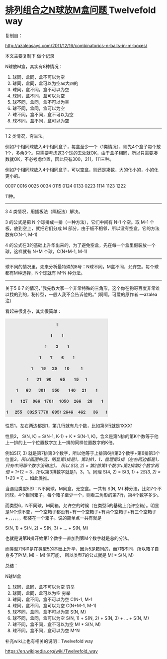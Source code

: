 # [排列组合之N球放M盒问题 ](http://azaleasays.com/2011/12/16/combinatorics-n-balls-in-m-boxes/) Twelvefold way

复制自：

http://azaleasays.com/2011/12/16/combinatorics-n-balls-in-m-boxes/

本文主要复制下 做个记录

N球放M盒，其实有8种情况：

1. 球同，盒同，盒不可以为空
2. 球同，盒同，盒可以为空as大四的
3. 球同，盒不同，盒不可以为空
4. 球同，盒不同，盒可以为空
5. 球不同，盒同，盒不可以为空
6. 球不同，盒同，盒可以为空
7. 球不同，盒不同，盒不可以为空
8. 球不同，盒不同，盒可以为空

------

1 2 类情况，穷举法。

例如7个相同球放入4个相同盒子，每盒至少一个（1类情况），则先4个盒子每个放1个，多余3个。只需要考虑这3个球的去处就OK，由于盒子相同，所以只需要凑数就OK，不必考虑位置，因此只有300，211，111三种。

例如7个相同球放入4个相同盒子，可以空盒，则还是凑数，大的化小的，小的化更小的。

0007 0016 0025 0034 0115 0124 0133 0223 1114 1123 1222

11种。

------

3 4 类情况，用插板法（隔板法）解决。

3 的公式是把 N 个球排成一排（一种方法），它们中间有 N-1 个空。取 M-1 个板，放到空上，就把它们分成 M 部分，由于板不相邻，所以没有空盒。它的方法数有C(N-1, M-1)

4 的公式在3的基础上升华出来的，为了避免空盒，先在每一个盒里假装放一个球，这样就有 N+M 个球，C(N+M-1, M-1)

------

球不同的情况里，先来分析最特殊的8号：N球不同，M盒不同，允许空。每个球都有M种选择，N个球就有 M^N 种分法。

------

关于5 6 7 的情况，”我先教大家一个非常特殊的三角形，这个你在狗哥百度非常难以找的到的，秘传型，一般人我不会告诉他的。” (啊啊，可爱的原作者 —azalea注）

看起来很复杂，其实很简单：

![img](./triangle.png)

性质1，左右两边都是1，第几行就有几个数，比如第5行就是1XXX1

性质2， S(N, K) = S(N-1, K-1) + K * S(N-1, K)，含义是第N排的第K个数等于他上一排的上一个位置数字加上一排的同样位置数字的K倍。

例如S(7, 3) 就是第7排第3个数字，所以他等于上排第6排第2个数字+第6排第3个位置*3。所以画图的话，明显第1排是1，第2排1，1，推理第3排（左右两边都是1，只有中间那个数字没确定）。 所以 S(3, 2) = 第2排第1个数字+第2排第2个数字两倍 = 1+1*2 = 3，所以第3排数字就是1，3，1。同理 S(4, 2) = S(3, 1) + 2*S(3, 2) = 1+2*3 = 7, … 如此类推。

当遇见类型5即：N不同球，M同盒，无空盒。一共有 S(N, M) 种分法，比如7个不同球，4个相同箱子，每个箱子至少一个，则看三角形的第7行，第4个数字多少。

而类型6，N不同球，M同箱，允许空的时候（在类型5的基础上允许空箱）。明显是N个球不变，一个空箱子都没有+有一个空箱子+有两个空箱子+有三个空箱子+，，，，，，都装在一个箱子。说的简单点一共有就是

S(N, 1) + S(N, 2) + S(N, 3) + … + S(N, M)

也就是说第N排开始第1个数字一直加到第M个数字就是总的分法。

而类型7同样是在类型5的基础上升华，因为5是箱同的，而7箱不同，所以箱子自身多了P(M, M) = M! 倍可能， 所以类型7的公式就是 M! * S(N, M)

总结：

N球M盒

1. 球同，盒同，盒不可以为空 穷举
2. 球同，盒同，盒可以为空 穷举
3. 球同，盒不同，盒不可以为空 C(N-1, M-1
4. 球同，盒不同，盒可以为空 C(N+M-1, M-1)
5. 球不同，盒同，盒不可以为空 S(N, M)
6. 球不同，盒同，盒可以为空 S(N, 1) + S(N, 2) + S(N, 3) + … + S(N, M)
7. 球不同，盒不同，盒不可以为空 M! * S(N, M)
8. 球不同，盒不同，盒可以为空 M^N





补充wiki上也有相关的说明：Twelvefold way

https://en.wikipedia.org/wiki/Twelvefold_way

